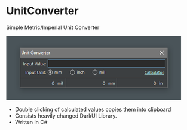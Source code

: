 # UnitConverter
Simple Metric/Imperial Unit Converter

![Screenshot](screenshot.png?raw=true "Screenshot")

- Double clicking of calculated values copies them into clipboard
- Consists heavily changed DarkUI Library.
- Written in C# 
